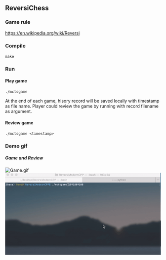 ## ReversiChess

### Game rule

https://en.wikipedia.org/wiki/Reversi

### Compile

```
make
```



### Run

#### Play game

```
./mctsgame
```

At the end of each game, hisory record will be saved locally with timestamp as file name. Player could review the game by running with record filename as argument.



#### Review game

```
./mctsgame <timestamp>
```



### Demo gif

##### Game and Review

![Game.gif](Game.gif)![Game-by-Record.gif](Game-by-Record.gif)

